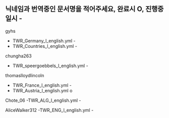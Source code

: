 ## 닉네임과 번역중인 문서명을 적어주세요, 완료시 O, 진행중일시 -

gyhs 
  - TWR_Germany_l_english.yml -
  - TWR_Countries_l_english.yml -


chungha263 
  - TWR_speergoebbels_l_english.yml -


thomaslloydlincoln
  - TWR_France_l_english.yml -
  - TWR_Austria_l_english.yml o
  
Chote_06
  -TWR_ALG_l_english.yml -

AliceWalker312
  -TWR_ENG_l_english.yml -